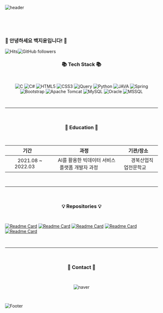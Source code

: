 <!--헤더-->
![header](https://capsule-render.vercel.app/api?type=waving&color=5194f0&height=240&section=header&text=Baek%20Ji-Yun&fontSize=90&desc='s%20git&descAlignY=56&descAlign=81&fontColor=fffefe&animation=fadeIn)

<br><br><br>

### 🐣 안녕하세요 백지윤입니다! 🐣


<p align="center">
  
<!--방문자 수-->
![Hits](https://hits.seeyoufarm.com/api/count/incr/badge.svg?url=https%3A%2F%2Fgithub.com%2FBaek-JiYun&count_bg=%235C9BF0&title_bg=%233E4565&icon=github.svg&icon_color=%23F0F0F0&title=%EB%B0%A9%EB%AC%B8%EC%9E%90+%EC%88%98&edge_flat=false)![GitHub followers](https://img.shields.io/github/followers/Baek-JiYun) 

   </p>
  
<h3 align="center">📚 Tech Stack 📚</h3>

<br>

<p align="center">
<img alt="C" src="https://img.shields.io/badge/c-0052CC?style=for-the-badge&logo=c&logoColor=white"/>
<img alt="C#" src="https://img.shields.io/badge/C%23-239120?style=for-the-badge&logo=c-sharp&logoColor=white"/>
<img alt="HTML5" src="https://img.shields.io/badge/html5-E34F26?style=for-the-badge&logo=html5&logoColor=white"/>
<img alt="CSS3" src="https://img.shields.io/badge/css3-1572B6?style=for-the-badge&logo=css3&logoColor=white"/> 
<img alt="jQuery" src="https://img.shields.io/badge/jquery-0769AD?style=for-the-badge&logo=jquery&logoColor=white"/>
<img alt="Python" src="https://img.shields.io/badge/python-3776AB?style=for-the-badge&logo=python&logoColor=white"/>
<img alt="JAVA" src="https://img.shields.io/badge/java-007396?style=for-the-badge&logo=java&logoColor=white"/>
<img alt="Spring" src="https://img.shields.io/badge/spring-6DB33F?style=for-the-badge&logo=spring&logoColor=white"/>
<img alt="Bootstrap" src="https://img.shields.io/badge/bootstrap-7952B3?style=for-the-badge&logo=bootstrap&logoColor=white"/>
<img alt="Apache Tomcat" src="https://img.shields.io/badge/Apache Tomcat-F8DC75?style=for-the-badge&logo=apachetomcat&logoColor=black"/>
<img alt="MySQL" src="https://img.shields.io/badge/mysql-%2300f.svg?style=for-the-badge&logo=mysql&logoColor=white"/> 
<img alt="Oracle" src ="https://img.shields.io/badge/oracle-%23F00000.svg?style=for-the-badge&logo=oracle&logoColor=white" />
<img alt="MSSQL" src ="https://img.shields.io/badge/msSQL-CC2927?style=for-the-badge&logo=microsoft SQL Server&logoColor=white" />
  
  </p>
  <br>
  
***

<br>
<h3 align ="center">📖 Education 📖</h3>

<br>

  
  
|        기간      |           과정          |       기관/장소       |
|  :-------:  |  :--------:  |  :--------:  |
| &nbsp;&nbsp;&nbsp; 2021.08 ~ 2022.03 &nbsp;&nbsp;&nbsp;| &nbsp;&nbsp;&nbsp; AI를 활용한 빅데이터 서비스 플랫폼 개발자 과정 &nbsp;&nbsp;&nbsp;&nbsp;&nbsp;&nbsp;&nbsp; | &nbsp;&nbsp;&nbsp;&nbsp;&nbsp; 경북산업직업전문학교 &nbsp;&nbsp;&nbsp;&nbsp; |

  
<br>

***

<br>

<h3 align="center">💡 Repositories 💡</h3>

<br>

[![Readme Card](https://github-readme-stats.vercel.app/api/pin/?username=gyu-hwan&repo=Ai3_GaTeam_lottery)](https://github.com/gyu-hwan/Ai3_GaTeam_lottery)
[![Readme Card](https://github-readme-stats.vercel.app/api/pin/?username=Baek-JiYun&repo=JSP_TeamProject)](https://github.com/Baek-JiYun/JSP_TeamProject)
[![Readme Card](https://github-readme-stats.vercel.app/api/pin/?username=Baek-JiYun&repo=Java_TeamProject)](https://github.com/Baek-JiYun/Java_TeamProject)
[![Readme Card](https://github-readme-stats.vercel.app/api/pin/?username=Baek-JiYun&repo=Java_PC_Project)](https://github.com/Baek-JiYun/Java_PC_Project)
[![Readme Card](https://github-readme-stats.vercel.app/api/pin/?username=Baek-JiYun&repo=C_Sharp_TeamProject)](https://github.com/Baek-JiYun/C_Sharp_TeamProject)

<br>

***

<br>

<h3 align="center">💌 Contact 💌</h3>

<br>

<p align="center">
<img alt="naver" src="https://img.shields.io/badge/skflahwk@naver.com-03C75A?style=flat&logo=Naver&logoColor=white"/>

  </p>
<br>

![Footer](https://capsule-render.vercel.app/api?type=waving&color=5194f0&height=100&section=footer)


